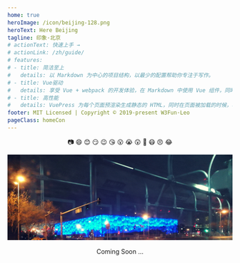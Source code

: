 ```yaml
---
home: true
heroImage: /icon/beijing-128.png
heroText: Here Beijing
tagline: 印象·北京
# actionText: 快速上手 →
# actionLink: /zh/guide/
# features:
# - title: 简洁至上
#   details: 以 Markdown 为中心的项目结构，以最少的配置帮助你专注于写作。
# - title: Vue驱动
#   details: 享受 Vue + webpack 的开发体验，在 Markdown 中使用 Vue 组件，同时可以使用 Vue 来开发自定义主题。
# - title: 高性能
#   details: VuePress 为每个页面预渲染生成静态的 HTML，同时在页面被加载的时候，将作为 SPA 运行。
footer: MIT Licensed | Copyright © 2019-present W3Fun·Leo
pageClass: homeCon
---
```


<div style="text-align: center" class="homeCon"s>

  :camera: :smile: :blush: :smirk: :wink: :kissing_heart: :open_mouth: :sob: :astonished: :triumph: :mask: :angry: :joy:

  ![Hello Beijing](./.vuepress/public/herebj.png)

  Coming Soon ...

</div>

<!-- <Valine></Valine> -->
